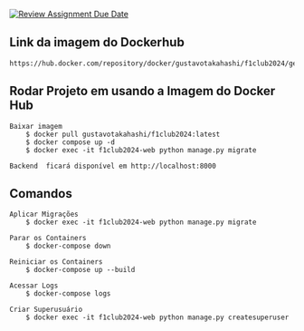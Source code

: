 [![Review Assignment Due Date](https://classroom.github.com/assets/deadline-readme-button-22041afd0340ce965d47ae6ef1cefeee28c7c493a6346c4f15d667ab976d596c.svg)](https://classroom.github.com/a/imhTmAOP)

## Link da imagem do Dockerhub

    https://hub.docker.com/repository/docker/gustavotakahashi/f1club2024/general

## Rodar Projeto em usando a Imagem do Docker Hub

    Baixar imagem 
        $ docker pull gustavotakahashi/f1club2024:latest
        $ docker compose up -d
        $ docker exec -it f1club2024-web python manage.py migrate

    Backend  ficará disponível em http://localhost:8000


## Comandos

    Aplicar Migrações
        $ docker exec -it f1club2024-web python manage.py migrate

    Parar os Containers
        $ docker-compose down

    Reiniciar os Containers
        $ docker-compose up --build

    Acessar Logs
        $ docker-compose logs

    Criar Superusuário
        $ docker exec -it f1club2024-web python manage.py createsuperuser